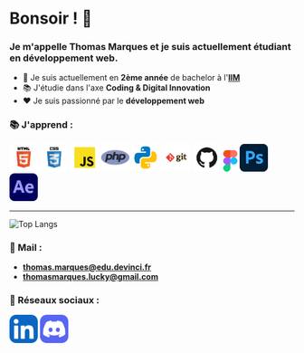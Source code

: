 # Bonsoir ! 👋

### Je m'appelle **Thomas Marques** et je suis actuellement étudiant en développement web.

* 🏫 Je suis actuellement en **2ème année** de bachelor à l'[**IIM**](https://iim.fr)
* 📚 J'étudie dans l'axe **Coding & Digital Innovation**
* ❤️ Je suis passionné par le **développement web**


### 📚 J'apprend :

<div align="left">
<img src="./logos/html.svg" alt="html" width="50">
<img src="./logos/css.svg" alt="css" width="50">
<img src="./logos/javascript.svg" alt="js" width="50">
<img src="./logos/php.png" alt="php" width="50">
<img src="./logos/python.svg" alt="python" width="50">
<img src="./logos/git.svg" alt="git" width="50">
<img src="./logos/github.svg" alt="github" width="50">
<img src="./logos/figma.png" alt="figma" width="25">
<img src="./logos/photoshop.png" alt="ps" width="50">
<img src="./logos/after-effects.png" alt="ae" width="50">
</div>
<hr>

![Top Langs](https://github-readme-stats.vercel.app/api/top-langs/?username=MarquesThomasCoding&theme=dark&hide_border=true)


### 📧 Mail :
* **thomas.marques@edu.devinci.fr**
* **thomasmarques.lucky@gmail.com**

### 🔗 Réseaux sociaux :

<a href="https://linkedin.com/in/marquesthomas"><img src="./logos/LinkedIn.svg" alt="LinkedIn" width="50"></a>
<a href="https://discord.bio/thomluck"><img src="./logos/Discord.svg" alt="Discord" width="50"></a>
